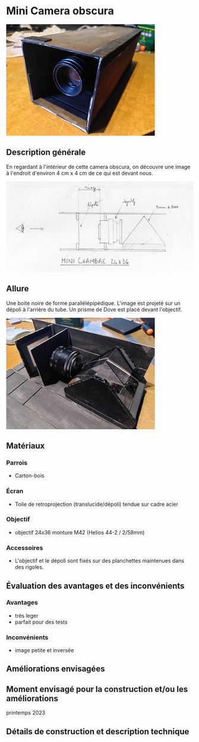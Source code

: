 #  Mini Camera obscura
![mini_chambre_2](../photos/mini_chambre_2_ultralight.jpg)

## Description générale
En regardant à l'intérieur de cette camera obscura, on découvre une image à l'endroit d'environ 4 cm x 4 cm de ce qui est devant nous.

![proto_0](../photos/proto_00V2_ultralight.jpg)

## Allure
Une boite noire de forme parallélépipédique. L'image est projeté sur un dépoli à l'arrière du tube. Un prisme de Dove est placé devant l'objectif.

![mini_chambre_3](../photos/mini_chambre_3_ultralight.jpg)
## Matériaux

### Parrois
- Carton-bois

### Écran
- Toile de retroprojection (translucide/dépoli) tendue sur cadre acier

### Objectif
- objectif 24x36 monture M42 (Helios 44-2 / 2/58mm) 

### Accessoires
- L'objectif et le dépoli sont fixés sur des planchettes maintenues dans des rigoles.

## Évaluation des avantages et des inconvénients

### Avantages
- très leger
- parfait pour des tests

### Inconvénients
- image petite et inversée

## Améliorations envisagées

## Moment envisagé pour la construction et/ou les améliorations
printemps 2023

## Détails de construction et description technique
